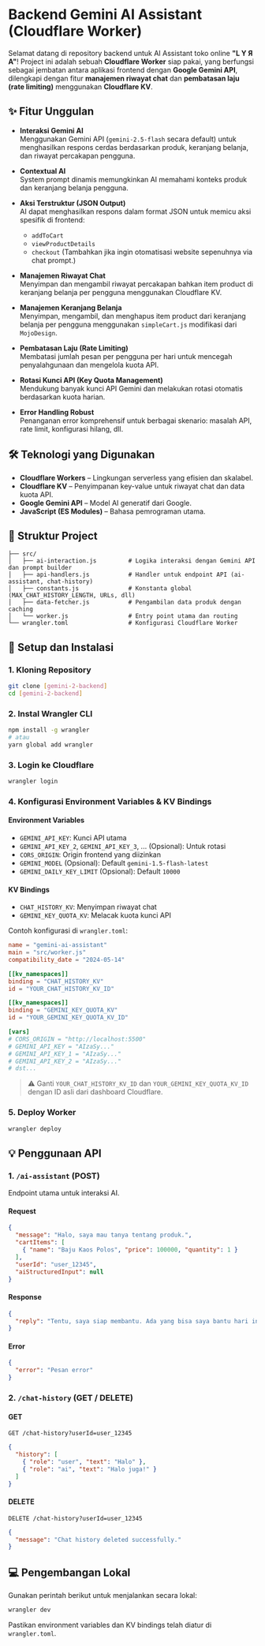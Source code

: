 # Backend Gemini AI Assistant (Cloudflare Worker)

Selamat datang di repository backend untuk AI Assistant toko online **"L Y Я A"**! Project ini adalah sebuah **Cloudflare Worker** siap pakai, yang berfungsi sebagai jembatan antara aplikasi frontend dengan **Google Gemini API**, dilengkapi dengan fitur **manajemen riwayat chat** dan **pembatasan laju (rate limiting)** menggunakan **Cloudflare KV**.

## ✨ Fitur Unggulan

- **Interaksi Gemini AI**  
  Menggunakan Gemini API (`gemini-2.5-flash` secara default) untuk menghasilkan respons cerdas berdasarkan produk, keranjang belanja, dan riwayat percakapan pengguna.

- **Contextual AI**  
  System prompt dinamis memungkinkan AI memahami konteks produk dan keranjang belanja pengguna.

- **Aksi Terstruktur (JSON Output)**  
  AI dapat menghasilkan respons dalam format JSON untuk memicu aksi spesifik di frontend:
  - `addToCart`
  - `viewProductDetails`
  - `checkout`
  (Tambahkan jika ingin otomatisasi website sepenuhnya via chat prompt.)

- **Manajemen Riwayat Chat**  
  Menyimpan dan mengambil riwayat percakapan bahkan item product di keranjang belanja per pengguna menggunakan Cloudflare KV.

- **Manajemen Keranjang Belanja**  
  Menyimpan, mengambil, dan menghapus item product dari keranjang belanja per pengguna menggunakan `simpleCart.js` modifikasi dari `MojoDesign`.

- **Pembatasan Laju (Rate Limiting)**  
  Membatasi jumlah pesan per pengguna per hari untuk mencegah penyalahgunaan dan mengelola kuota API.

- **Rotasi Kunci API (Key Quota Management)**  
  Mendukung banyak kunci API Gemini dan melakukan rotasi otomatis berdasarkan kuota harian.

- **Error Handling Robust**  
  Penanganan error komprehensif untuk berbagai skenario: masalah API, rate limit, konfigurasi hilang, dll.

## 🛠️ Teknologi yang Digunakan

- **Cloudflare Workers** – Lingkungan serverless yang efisien dan skalabel.
- **Cloudflare KV** – Penyimpanan key-value untuk riwayat chat dan data kuota API.
- **Google Gemini API** – Model AI generatif dari Google.
- **JavaScript (ES Modules)** – Bahasa pemrograman utama.

## 📁 Struktur Project

```
├── src/
│   ├── ai-interaction.js         # Logika interaksi dengan Gemini API dan prompt builder
│   ├── api-handlers.js           # Handler untuk endpoint API (ai-assistant, chat-history)
│   ├── constants.js              # Konstanta global (MAX_CHAT_HISTORY_LENGTH, URLs, dll)
│   ├── data-fetcher.js           # Pengambilan data produk dengan caching
│   └── worker.js                 # Entry point utama dan routing
└── wrangler.toml                 # Konfigurasi Cloudflare Worker
```

## 🚀 Setup dan Instalasi

### 1. Kloning Repository

```bash
git clone [gemini-2-backend]
cd [gemini-2-backend]
```

### 2. Instal Wrangler CLI

```bash
npm install -g wrangler
# atau
yarn global add wrangler
```

### 3. Login ke Cloudflare

```bash
wrangler login
```

### 4. Konfigurasi Environment Variables & KV Bindings

#### Environment Variables

- `GEMINI_API_KEY`: Kunci API utama
- `GEMINI_API_KEY_2`, `GEMINI_API_KEY_3`, ... (Opsional): Untuk rotasi
- `CORS_ORIGIN`: Origin frontend yang diizinkan
- `GEMINI_MODEL` (Opsional): Default `gemini-1.5-flash-latest`
- `GEMINI_DAILY_KEY_LIMIT` (Opsional): Default `10000`

#### KV Bindings

- `CHAT_HISTORY_KV`: Menyimpan riwayat chat
- `GEMINI_KEY_QUOTA_KV`: Melacak kuota kunci API

Contoh konfigurasi di `wrangler.toml`:

```toml
name = "gemini-ai-assistant"
main = "src/worker.js"
compatibility_date = "2024-05-14"

[[kv_namespaces]]
binding = "CHAT_HISTORY_KV"
id = "YOUR_CHAT_HISTORY_KV_ID"

[[kv_namespaces]]
binding = "GEMINI_KEY_QUOTA_KV"
id = "YOUR_GEMINI_KEY_QUOTA_KV_ID"

[vars]
# CORS_ORIGIN = "http://localhost:5500"
# GEMINI_API_KEY = "AIzaSy..."
# GEMINI_API_KEY_1 = "AIzaSy..."
# GEMINI_API_KEY_2 = "AIzaSy..."
# dst...
```

> ⚠️ Ganti `YOUR_CHAT_HISTORY_KV_ID` dan `YOUR_GEMINI_KEY_QUOTA_KV_ID` dengan ID asli dari dashboard Cloudflare.

### 5. Deploy Worker

```bash
wrangler deploy
```

## 💡 Penggunaan API

### 1. `/ai-assistant` (POST)

Endpoint utama untuk interaksi AI.

#### Request

```json
{
  "message": "Halo, saya mau tanya tentang produk.",
  "cartItems": [
    { "name": "Baju Kaos Polos", "price": 100000, "quantity": 1 }
  ],
  "userId": "user_12345",
  "aiStructuredInput": null
}
```

#### Response

```json
{
  "reply": "Tentu, saya siap membantu. Ada yang bisa saya bantu hari ini?"
}
```

#### Error

```json
{
  "error": "Pesan error"
}
```

### 2. `/chat-history` (GET / DELETE)

#### GET

```http
GET /chat-history?userId=user_12345
```

```json
{
  "history": [
    { "role": "user", "text": "Halo" },
    { "role": "ai", "text": "Halo juga!" }
  ]
}
```

#### DELETE

```http
DELETE /chat-history?userId=user_12345
```

```json
{
  "message": "Chat history deleted successfully."
}
```

## 💻 Pengembangan Lokal

Gunakan perintah berikut untuk menjalankan secara lokal:

```bash
wrangler dev
```

Pastikan environment variables dan KV bindings telah diatur di `wrangler.toml`.
